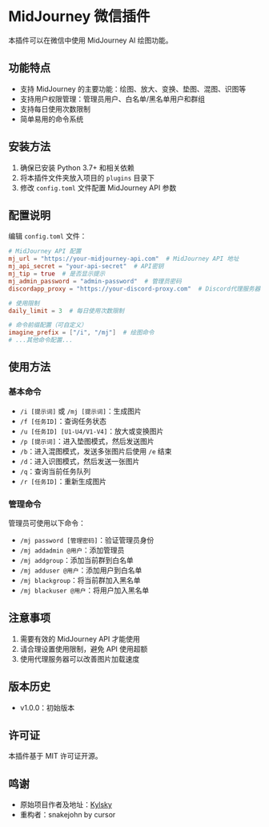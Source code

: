# MidJourney 微信插件

本插件可以在微信中使用 MidJourney AI 绘图功能。

## 功能特点

- 支持 MidJourney 的主要功能：绘图、放大、变换、垫图、混图、识图等
- 支持用户权限管理：管理员用户、白名单/黑名单用户和群组
- 支持每日使用次数限制
- 简单易用的命令系统

## 安装方法

1. 确保已安装 Python 3.7+ 和相关依赖
2. 将本插件文件夹放入项目的 `plugins` 目录下
3. 修改 `config.toml` 文件配置 MidJourney API 参数

## 配置说明

编辑 `config.toml` 文件：

```toml
# MidJourney API 配置
mj_url = "https://your-midjourney-api.com"  # MidJourney API 地址
mj_api_secret = "your-api-secret"  # API密钥
mj_tip = true  # 是否显示提示
mj_admin_password = "admin-password"  # 管理员密码
discordapp_proxy = "https://your-discord-proxy.com"  # Discord代理服务器（可选）

# 使用限制
daily_limit = 3  # 每日使用次数限制

# 命令前缀配置（可自定义）
imagine_prefix = ["/i", "/mj"]  # 绘图命令
# ...其他命令配置...
```

## 使用方法

### 基本命令

- `/i [提示词]` 或 `/mj [提示词]`：生成图片
- `/f [任务ID]`：查询任务状态
- `/u [任务ID] [U1-U4/V1-V4]`：放大或变换图片
- `/p [提示词]`：进入垫图模式，然后发送图片
- `/b`：进入混图模式，发送多张图片后使用 `/e` 结束
- `/d`：进入识图模式，然后发送一张图片
- `/q`：查询当前任务队列
- `/r [任务ID]`：重新生成图片

### 管理命令

管理员可使用以下命令：

- `/mj password [管理密码]`：验证管理员身份
- `/mj addadmin @用户`：添加管理员
- `/mj addgroup`：添加当前群到白名单
- `/mj adduser @用户`：添加用户到白名单
- `/mj blackgroup`：将当前群加入黑名单
- `/mj blackuser @用户`：将用户加入黑名单

## 注意事项

1. 需要有效的 MidJourney API 才能使用
2. 请合理设置使用限制，避免 API 使用超额
3. 使用代理服务器可以改善图片加载速度

## 版本历史

- v1.0.0：初始版本

## 许可证

本插件基于 MIT 许可证开源。

## 鸣谢

- 原始项目作者及地址：[Kylsky](https://github.com/Kylsky/mj-dify-on-wechat-plugin)
- 重构者：snakejohn by cursor
